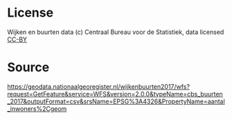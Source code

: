 # License
Wijken en buurten data (c) Centraal Bureau voor de Statistiek,
data licensed [CC-BY](https://creativecommons.org/licenses/by/4.0/)

# Source
https://geodata.nationaalgeoregister.nl/wijkenbuurten2017/wfs?request=GetFeature&service=WFS&version=2.0.0&typeName=cbs_buurten_2017&outputFormat=csv&srsName=EPSG%3A4326&PropertyName=aantal_inwoners%2Cgeom
